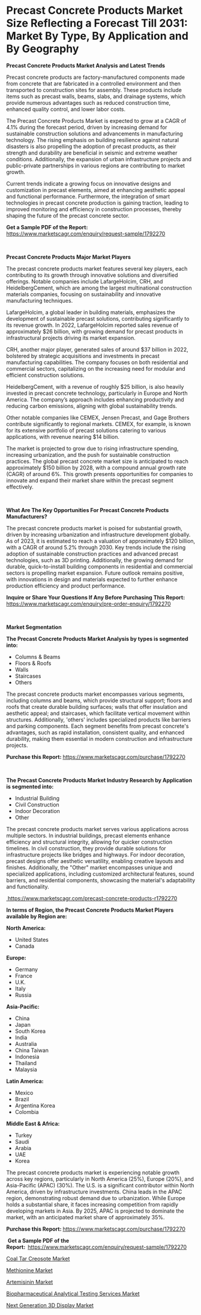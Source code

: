 <p><h1>Precast Concrete Products Market Size Reflecting a Forecast Till 2031: Market By Type, By Application and By Geography</h1></p><p><strong>Precast Concrete Products Market Analysis and Latest Trends</strong></p>
<p><p>Precast concrete products are factory-manufactured components made from concrete that are fabricated in a controlled environment and then transported to construction sites for assembly. These products include items such as precast walls, beams, slabs, and drainage systems, which provide numerous advantages such as reduced construction time, enhanced quality control, and lower labor costs.</p><p>The Precast Concrete Products Market is expected to grow at a CAGR of 4.1% during the forecast period, driven by increasing demand for sustainable construction solutions and advancements in manufacturing technology. The rising emphasis on building resilience against natural disasters is also propelling the adoption of precast products, as their strength and durability are beneficial in seismic and extreme weather conditions. Additionally, the expansion of urban infrastructure projects and public-private partnerships in various regions are contributing to market growth. </p><p>Current trends indicate a growing focus on innovative designs and customization in precast elements, aimed at enhancing aesthetic appeal and functional performance. Furthermore, the integration of smart technologies in precast concrete production is gaining traction, leading to improved monitoring and efficiency in construction processes, thereby shaping the future of the precast concrete sector.</p></p>
<p><strong>Get a Sample PDF of the Report:&nbsp;</strong> <a href="https://www.marketscagr.com/enquiry/request-sample/1792270?utm_campaign=1126&utm_medium=2&utm_source=Github&utm_content=ia&utm_term=14112024&utm_id=precast-concrete-products">https://www.marketscagr.com/enquiry/request-sample/1792270</a></p>
<p>&nbsp;</p>
<p><strong>Precast Concrete Products Major Market Players</strong></p>
<p><p>The precast concrete products market features several key players, each contributing to its growth through innovative solutions and diversified offerings. Notable companies include LafargeHolcim, CRH, and HeidelbergCement, which are among the largest multinational construction materials companies, focusing on sustainability and innovative manufacturing techniques.</p><p>LafargeHolcim, a global leader in building materials, emphasizes the development of sustainable precast solutions, contributing significantly to its revenue growth. In 2022, LafargeHolcim reported sales revenue of approximately $26 billion, with growing demand for precast products in infrastructural projects driving its market expansion.</p><p>CRH, another major player, generated sales of around $37 billion in 2022, bolstered by strategic acquisitions and investments in precast manufacturing capabilities. The company focuses on both residential and commercial sectors, capitalizing on the increasing need for modular and efficient construction solutions.</p><p>HeidelbergCement, with a revenue of roughly $25 billion, is also heavily invested in precast concrete technology, particularly in Europe and North America. The company’s approach includes enhancing productivity and reducing carbon emissions, aligning with global sustainability trends.</p><p>Other notable companies like CEMEX, Jensen Precast, and Gage Brothers contribute significantly to regional markets. CEMEX, for example, is known for its extensive portfolio of precast solutions catering to various applications, with revenue nearing $14 billion.</p><p>The market is projected to grow due to rising infrastructure spending, increasing urbanization, and the push for sustainable construction practices. The global precast concrete market size is anticipated to reach approximately $150 billion by 2028, with a compound annual growth rate (CAGR) of around 6%. This growth presents opportunities for companies to innovate and expand their market share within the precast segment effectively.</p></p>
<p>&nbsp;</p>
<p><strong>What Are The Key Opportunities For Precast Concrete Products Manufacturers?</strong></p>
<p><p>The precast concrete products market is poised for substantial growth, driven by increasing urbanization and infrastructure development globally. As of 2023, it is estimated to reach a valuation of approximately $120 billion, with a CAGR of around 5.2% through 2030. Key trends include the rising adoption of sustainable construction practices and advanced precast technologies, such as 3D printing. Additionally, the growing demand for durable, quick-to-install building components in residential and commercial sectors is propelling market expansion. Future outlook remains positive, with innovations in design and materials expected to further enhance production efficiency and product performance.</p></p>
<p><strong>Inquire or Share Your Questions If Any Before Purchasing This Report:</strong> <a href="https://www.marketscagr.com/enquiry/pre-order-enquiry/1792270?utm_campaign=1126&utm_medium=2&utm_source=Github&utm_content=ia&utm_term=14112024&utm_id=precast-concrete-products">https://www.marketscagr.com/enquiry/pre-order-enquiry/1792270</a></p>
<p>&nbsp;</p>
<p><strong>Market Segmentation</strong></p>
<p><strong>The Precast Concrete Products Market Analysis by types is segmented into:</strong></p>
<p><ul><li>Columns & Beams</li><li>Floors & Roofs</li><li>Walls</li><li>Staircases</li><li>Others</li></ul></p>
<p><p>The precast concrete products market encompasses various segments, including columns and beams, which provide structural support; floors and roofs that create durable building surfaces; walls that offer insulation and aesthetic appeal; and staircases, which facilitate vertical movement within structures. Additionally, 'others' includes specialized products like barriers and parking components. Each segment benefits from precast concrete's advantages, such as rapid installation, consistent quality, and enhanced durability, making them essential in modern construction and infrastructure projects.</p></p>
<p><strong>Purchase this Report:&nbsp;</strong><a href="https://www.marketscagr.com/purchase/1792270?utm_campaign=1126&utm_medium=2&utm_source=Github&utm_content=ia&utm_term=14112024&utm_id=precast-concrete-products">https://www.marketscagr.com/purchase/1792270</a></p>
<p>&nbsp;</p>
<p><strong>The Precast Concrete Products Market Industry Research by Application is segmented into:</strong></p>
<p><ul><li>Industrial Building</li><li>Civil Construction</li><li>Indoor Decoration</li><li>Other</li></ul></p>
<p><p>The precast concrete products market serves various applications across multiple sectors. In industrial buildings, precast elements enhance efficiency and structural integrity, allowing for quicker construction timelines. In civil construction, they provide durable solutions for infrastructure projects like bridges and highways. For indoor decoration, precast designs offer aesthetic versatility, enabling creative layouts and finishes. Additionally, the "Other" market encompasses unique and specialized applications, including customized architectural features, sound barriers, and residential components, showcasing the material's adaptability and functionality.</p></p>
<p><a href="https://www.marketscagr.com/precast-concrete-products-r1792270?utm_campaign=1126&utm_medium=2&utm_source=Github&utm_content=ia&utm_term=14112024&utm_id=precast-concrete-products">&nbsp;https://www.marketscagr.com/precast-concrete-products-r1792270</a></p>
<p><strong>In terms of Region, the Precast Concrete Products Market Players available by Region are:</strong></p>
<p>
    <p> <strong> North America: </strong>
        <ul>
            <li>United States</li>
            <li>Canada</li>
        </ul>
        </p> 
    <p> <strong> Europe: </strong>
        <ul>
            <li>Germany</li>
            <li>France</li>
            <li>U.K.</li>
            <li>Italy</li>
            <li>Russia</li>
        </ul>
        </p> 
    <p> <strong> Asia-Pacific: </strong>
        <ul>
            <li>China</li>
            <li>Japan</li>
            <li>South Korea</li>
            <li>India</li>
            <li>Australia</li>
            <li>China Taiwan</li>
            <li>Indonesia</li>
            <li>Thailand</li>
            <li>Malaysia</li>
        </ul>
        </p> 
    <p> <strong> Latin America: </strong>
        <ul>
            <li>Mexico</li>
            <li>Brazil</li>
            <li>Argentina Korea</li>
            <li>Colombia</li>
        </ul>
        </p> 
    <p> <strong> Middle East & Africa: </strong>
        <ul>
            <li>Turkey</li>
            <li>Saudi</li>
            <li>Arabia</li>
            <li>UAE</li>
            <li>Korea</li>
        </ul>
    </p>
    </p>
<p><p>The precast concrete products market is experiencing notable growth across key regions, particularly in North America (25%), Europe (20%), and Asia-Pacific (APAC) (30%). The U.S. is a significant contributor within North America, driven by infrastructure investments. China leads in the APAC region, demonstrating robust demand due to urbanization. While Europe holds a substantial share, it faces increasing competition from rapidly developing markets in Asia. By 2025, APAC is projected to dominate the market, with an anticipated market share of approximately 35%.</p></p>
<p><strong>Purchase this Report: </strong><a href="https://www.marketscagr.com/purchase/1792270?utm_campaign=1126&utm_medium=2&utm_source=Github&utm_content=ia&utm_term=14112024&utm_id=precast-concrete-products">https://www.marketscagr.com/purchase/1792270</a></p>
<p>&nbsp;<strong>Get a Sample PDF of the Report:&nbsp;&nbsp;</strong><a href="https://www.marketscagr.com/enquiry/request-sample/1792270?utm_campaign=1126&utm_medium=2&utm_source=Github&utm_content=ia&utm_term=14112024&utm_id=precast-concrete-products">https://www.marketscagr.com/enquiry/request-sample/1792270</a></p>
<p><strong></strong></p>
<p><p><a href="https://www.linkedin.com/pulse/strategic-insights-global-coal-tar-creosote-market-trends-2024-l1nqc?utm_campaign=1126&utm_medium=2&utm_source=Github&utm_content=ia&utm_term=14112024&utm_id=precast-concrete-products">Coal Tar Creosote Market</a></p><p><a href="https://www.linkedin.com/pulse/decoding-methionine-industry-dynamics-strategic-imperatives-2024-2031-64gbc?utm_campaign=1126&utm_medium=2&utm_source=Github&utm_content=ia&utm_term=14112024&utm_id=precast-concrete-products">Methionine Market</a></p><p><a href="https://www.linkedin.com/pulse/key-drivers-artemisinin-market-trends-future-outlook-2024-2031-volec?utm_campaign=1126&utm_medium=2&utm_source=Github&utm_content=ia&utm_term=14112024&utm_id=precast-concrete-products">Artemisinin Market</a></p><p><a href="https://issuu.com/reportprime-2/docs/biopharmaceutical-analytical-testin_cadad37013a5aa?utm_campaign=1126&utm_medium=2&utm_source=Github&utm_content=ia&utm_term=14112024&utm_id=precast-concrete-products">Biopharmaceutical Analytical Testing Services Market</a></p><p><a href="https://issuu.com/reportprime-2/docs/next-generation-3d-display-market-s_b93fff601baeb0?utm_campaign=1126&utm_medium=2&utm_source=Github&utm_content=ia&utm_term=14112024&utm_id=precast-concrete-products">Next Generation 3D Display Market</a></p></p>